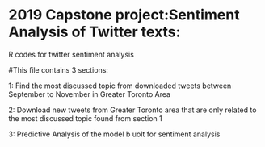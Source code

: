 # 2019 Capstone project:Sentiment Analysis of Twitter texts:
R codes for twitter sentiment analysis

#This file contains 3 sections: 

1: Find the most discussed topic from downloaded tweets between September to November in Greater Toronto Area

2: Download new tweets from Greater Toronto area that are only related to the most discussed topic found from section 1

3: Predictive Analysis of the model b uolt for sentiment analysis
